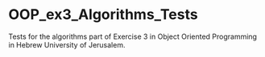 # OOP_ex3_Algorithms_Tests
Tests for the algorithms part of Exercise 3 in Object Oriented Programming in Hebrew University of Jerusalem.
